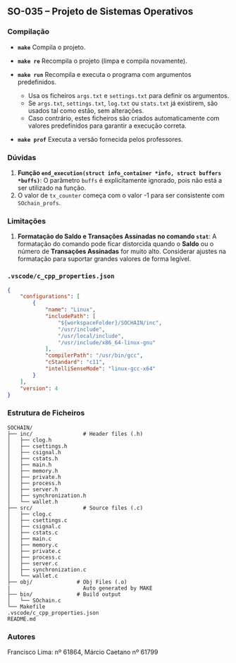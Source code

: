 ## SO-035 – Projeto de Sistemas Operativos

### **Compilação**

- **`make`**
  Compila o projeto.

- **`make re`**
  Recompila o projeto (limpa e compila novamente).

- **`make run`**
  Recompila e executa o programa com argumentos predefinidos.
  	- Usa os ficheiros `args.txt` e `settings.txt` para definir os argumentos.
	- Se `args.txt`, `settings.txt`, `log.txt` ou `stats.txt` já existirem, são usados tal como estão, sem alterações.
	- Caso contrário, estes ficheiros são criados automaticamente com valores predefinidos para garantir a execução correta.

- **`make prof`**
  Executa a versão fornecida pelos professores.


### **Dúvidas**

1. **Função `end_execution(struct info_container *info, struct buffers *buffs)`**: O parâmetro `buffs` é explicitamente ignorado, pois não está a ser utilizado na função.
2. O valor de `tx_counter` começa com o valor -1 para ser consistente com `SOchain_profs`.

### **Limitações**

1. **Formatação do Saldo e Transações Assinadas no comando `stat`**: A formatação do comando pode ficar distorcida quando o **Saldo** ou o número de **Transações Assinadas** for muito alto. Considerar ajustes na formatação para suportar grandes valores de forma legível.

### **`.vscode/c_cpp_properties.json`**
```json
{
	"configurations": [
		{
			"name": "Linux",
			"includePath": [
				"${workspaceFolder}/SOCHAIN/inc",
				"/usr/include",
				"/usr/local/include",
				"/usr/include/x86_64-linux-gnu"
			],
			"compilerPath": "/usr/bin/gcc",
			"cStandard": "c11",
			"intelliSenseMode": "linux-gcc-x64"
		}
	],
	"version": 4
}
```

### **Estrutura de Ficheiros**
```
SOCHAIN/
├── inc/         		# Header files (.h)
│   ├── clog.h
│   ├── csettings.h
│   ├── csignal.h
│   ├── cstats.h
│   ├── main.h
│   ├── memory.h
│   ├── private.h
│   ├── process.h
│   ├── server.h
│   ├── synchronization.h
│   └── wallet.h
├── src/                # Source files (.c)
│   ├── clog.c
│   ├── csettings.c
│   ├── csignal.c
│   ├── cstats.c
│   ├── main.c
│   ├── memory.c
│   ├── private.c
│   ├── process.c
│   ├── server.c
│   ├── synchronization.c
│   └── wallet.c
├── obj/              # Obj Files (.o)
|						Auto generated by MAKE
├── bin/              # Build output
│   └── SOchain.c
└── Makefile
.vscode/c_cpp_properties.json
README.md
```

### **Autores**

Francisco Lima: nº 61864, Márcio Caetano nº 61799